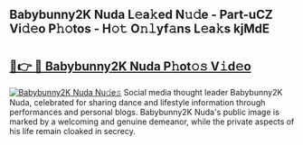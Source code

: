 ## Babybunny2K Nuda L𝚎a𝚔ed N𝚞𝚍e - Part-uCZ Vi𝚍𝚎o P𝚑𝚘tos - H𝚘𝚝 O𝚗𝚕yf𝚊ns L𝚎a𝚔s kjMdE

# <h2><a href="http://kfexmub.oniu.top/?m=Babybunny2K+Nuda">🔗👉 🔴 Babybunny2K Nuda P𝚑ot𝚘𝚜 V𝚒d𝚎o</a></h2>

[![Babybunny2K Nuda Nu𝚍e𝚜](https://i.imgur.com/0qMVB7G.gif)](http://kfexmub.oniu.top/?m=Babybunny2K+Nuda)
Social media thought leader Babybunny2K Nuda, celebrated for sharing dance and lifestyle information through performances and personal blogs. Babybunny2K Nuda's public image is marked by a welcoming and genuine demeanor, while the private aspects of his life remain cloaked in secrecy.  
